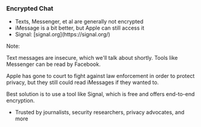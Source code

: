 ### Encrypted Chat

* <!-- .element: class="fragment" --> Texts, Messenger, et al are generally not encrypted
* <!-- .element: class="fragment" --> iMessage is a bit better, but Apple can still access it
* <!-- .element: class="fragment" --> Signal: [signal.org](https://signal.org/)

Note:

Text messages are insecure, which we'll talk about shortly. Tools like Messenger can be read by Facebook.

Apple has gone to court to fight against law enforcement in order to protect privacy, but they still could read iMessages if they wanted to.

Best solution is to use a tool like Signal, which is free and offers end-to-end encryption.

- Trusted by journalists, security researchers, privacy advocates, and more
